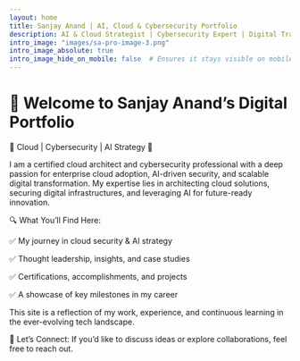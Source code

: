 ```yaml
---
layout: home
title: Sanjay Anand | AI, Cloud & Cybersecurity Portfolio
description: AI & Cloud Strategist | Cybersecurity Expert | Digital Transformation Leader. Exploring AI-driven security, scalable cloud solutions, and futuristic innovations.
intro_image: "images/sa-pro-image-3.png"
intro_image_absolute: true
intro_image_hide_on_mobile: false  # Ensures it stays visible on mobile
---
```


# 🚀 Welcome to Sanjay Anand’s Digital Portfolio 



🔹 Cloud | Cybersecurity | AI Strategy 🔹 

 
 

I am a certified cloud architect and cybersecurity professional with a deep passion for enterprise cloud adoption, AI-driven security, and scalable digital transformation. My expertise lies in architecting cloud solutions, securing digital infrastructures, and leveraging AI for future-ready innovation. 

 
 

🔍 What You’ll Find Here: 

✅ My journey in cloud security & AI strategy 

✅ Thought leadership, insights, and case studies 

✅ Certifications, accomplishments, and projects 

✅ A showcase of key milestones in my career 

 
 

This site is a reflection of my work, experience, and continuous learning in the ever-evolving tech landscape. 

 
 

📩 Let’s Connect: If you’d like to discuss ideas or explore collaborations, feel free to reach out. 
